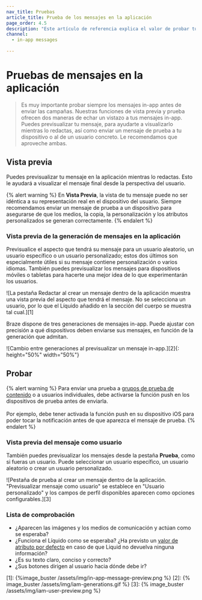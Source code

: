 ```yaml
---
nav_title: Pruebas
article_title: Prueba de los mensajes en la aplicación
page_order: 4.5
description: "Este artículo de referencia explica el valor de probar tus mensajes in-app, cómo probarlos, así como una lista de cosas a tener en cuenta antes de enviarlos."
channel:
  - in-app messages
  
---
```


# Pruebas de mensajes en la aplicación

> Es muy importante probar siempre los mensajes in-app antes de enviar las campañas. Nuestras funciones de vista previa y prueba ofrecen dos maneras de echar un vistazo a tus mensajes in-app. Puedes previsualizar tu mensaje, para ayudarte a visualizarlo mientras lo redactas, así como enviar un mensaje de prueba a tu dispositivo o al de un usuario concreto. Le recomendamos que aproveche ambas.

## Vista previa

Puedes previsualizar tu mensaje en la aplicación mientras lo redactas. Esto le ayudará a visualizar el mensaje final desde la perspectiva del usuario.

{% alert warning %}
En **Vista Previa**, la vista de tu mensaje puede no ser idéntica a su representación real en el dispositivo del usuario. Siempre recomendamos enviar un mensaje de prueba a un dispositivo para asegurarse de que los medios, la copia, la personalización y los atributos personalizados se generan correctamente.
{% endalert %}

### Vista previa de la generación de mensajes en la aplicación

Previsualice el aspecto que tendrá su mensaje para un usuario aleatorio, un usuario específico o un usuario personalizado; estos dos últimos son especialmente útiles si su mensaje contiene personalización o varios idiomas. También puedes previsualizar los mensajes para dispositivos móviles o tabletas para hacerte una mejor idea de lo que experimentarán los usuarios.

![La pestaña Redactar al crear un mensaje dentro de la aplicación muestra una vista previa del aspecto que tendrá el mensaje. No se selecciona un usuario, por lo que el Líquido añadido en la sección del cuerpo se muestra tal cual.][1]

Braze dispone de tres generaciones de mensajes in-app. Puede ajustar con precisión a qué dispositivos deben enviarse sus mensajes, en función de la generación que admitan.

![Cambio entre generaciones al previsualizar un mensaje in-app.][2]{: height="50%" width="50%"}

## Probar

{% alert warning %}
Para enviar una prueba a [grupos de prueba de contenido]({{site.baseurl}}/user_guide/administrative/app_settings/developer_console/internal_groups_tab/#content-test-groups) o a usuarios individuales, debe activarse la función push en los dispositivos de prueba antes de enviarla. <br><br>Por ejemplo, debe tener activada la función push en su dispositivo iOS para poder tocar la notificación antes de que aparezca el mensaje de prueba.
{% endalert %}

### Vista previa del mensaje como usuario

También puedes previsualizar los mensajes desde la pestaña **Prueba**, como si fueras un usuario. Puede seleccionar un usuario específico, un usuario aleatorio o crear un usuario personalizado.

![Pestaña de prueba al crear un mensaje dentro de la aplicación. "Previsualizar mensaje como usuario" se establece en "Usuario personalizado" y los campos de perfil disponibles aparecen como opciones configurables.][3]

### Lista de comprobación

- ¿Aparecen las imágenes y los medios de comunicación y actúan como se esperaba?
- ¿Funciona el Líquido como se esperaba? ¿Ha previsto un [valor de atributo por defecto]({{site.baseurl}}/user_guide/personalization_and_dynamic_content/liquid/conditional_logic/#accounting-for-null-attribute-values) en caso de que Liquid no devuelva ninguna información?
- ¿Es su texto claro, conciso y correcto?
- ¿Sus botones dirigen al usuario hacia dónde debe ir?

[1]: {%image_buster /assets/img/in-app-message-preview.png %}
[2]: {% image_buster /assets/img/iam-generations.gif %}
[3]: {% image_buster /assets/img/iam-user-preview.png %}
